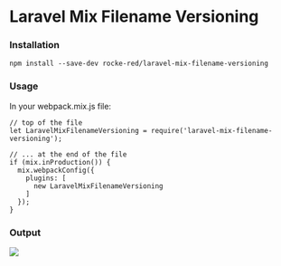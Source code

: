 # Laravel Mix Filename Versioning

### Installation

```
npm install --save-dev rocke-red/laravel-mix-filename-versioning
```

### Usage

In your webpack.mix.js file:

```
// top of the file
let LaravelMixFilenameVersioning = require('laravel-mix-filename-versioning');

// ... at the end of the file
if (mix.inProduction()) {
  mix.webpackConfig({
    plugins: [
      new LaravelMixFilenameVersioning
    ]
  });
}
```

### Output

<img src="https://raw.githubusercontent.com/ralphschindler/laravel-mix-filename-versioning/HEAD/output.png" />
